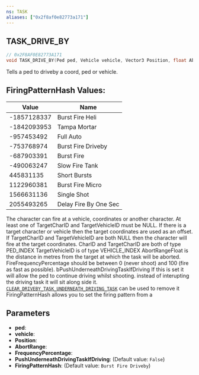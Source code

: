 ```yaml
---
ns: TASK
aliases: ["0x2f8af0e82773a171"]
---
```

## TASK_DRIVE_BY

```c
// 0x2F8AF0E82773A171
void TASK_DRIVE_BY(Ped ped, Vehicle vehicle, Vector3 Position, float AbortRange, int FrequencyPercentage, bool PushUnderneathDrivingTaskIfDriving, int FiringPatternHash);
```

Tells a ped to driveby a coord, ped or vehicle.

## FiringPatternHash Values:
| Value | Name |
| --- | --- |
| -1857128337 | Burst Fire Heli |
| -1842093953 | Tampa Mortar |
| -957453492 | Full Auto |
| -753768974 | Burst Fire Driveby |
| -687903391 | Burst Fire |
| -490063247 | Slow Fire Tank |
| 445831135 | Short Bursts |
| 1122960381 | Burst Fire Micro |
| 1566631136 | Single Shot |
| 2055493265 | Delay Fire By One Sec |


The character can fire at a vehicle, coordinates or another character. At least one of TargetCharID and TargetVehicleID must be NULL. If there is a target character or vehicle then the target coordinates are used as an offset. If TargetCharID and TargetVehicleID are both NULL then the character will fire at the target coordinates. CharID and TargetCharID are both of type PED_INDEX TargetVehicleID is of type VEHICLE_INDEX AbortRangeFloat is the distance in metres from the target at which the task will be aborted. FireFrequencyPercentage should be between 0 (never shoot) and 100 (fire as fast as possible). bPushUnderneathDrivingTaskIfDriving If this is set it will allow the ped to continue driving whilst shooting. instead of interupting the driving task it will sit along side it. [`CLEAR_DRIVEBY_TASK_UNDERNEATH_DRIVING_TASK`](#_0xC35B5CDB2824CF69) can be used to remove it FiringPatternHash allows you to set the firing pattern from a


## Parameters
* **ped**: 
* **vehicle**: 
* **Position**: 
* **AbortRange**: 
* **FrequencyPercentage**: 
* **PushUnderneathDrivingTaskIfDriving**: (Default value: `False`)
* **FiringPatternHash**: (Default value: `Burst Fire Driveby`)
